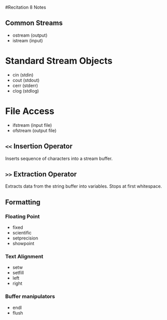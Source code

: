 #Recitation 8 Notes

## Common Streams

- ostream (output)
- istream (input)

# Standard Stream Objects

- cin (stdin)
- cout (stdout)
- cerr (stderr)
- clog (stdlog)

# File Access

- ifstream (input file)
- ofstream (output file)

## `<<` Insertion Operator

Inserts sequence of characters into a stream buffer.

## `>>` Extraction Operator

Extracts data from the string buffer into variables. Stops at first whitespace.

## Formatting

### Floating Point

- fixed
- scientific
- setprecision
- showpoint

### Text Alignment

- setw
- setfill
- left
- right

### Buffer manipulators

- endl
- flush

